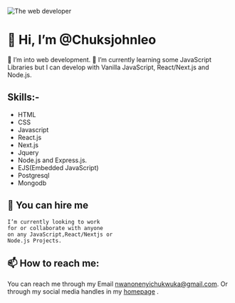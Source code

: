![The web developer](https://chuksjohnleo.github.io/images/The_web_developer.png)
# 👋 Hi, I’m @Chuksjohnleo
   👀 I’m into web development.
   🌱 I’m currently learning some
   JavaScript Libraries but I can develop with
    Vanilla JavaScript, React/Next.js and Node.js.
## Skills:-
* HTML 
* CSS
* Javascript 
* React.js
* Next.js
* Jquery 
* Node.js and Express.js.
* EJS(Embedded JavaScript)
* Postgresql 
* Mongodb


## 💞️ You can hire me
    I’m currently looking to work 
    for or collaborate with anyone 
    on any JavaScript,React/Nextjs or 
    Node.js Projects.

## 📫 How to reach me:

You can reach me through my Email
nwanonenyichukwuka@gmail.com.
Or through my social media handles
in my [homepage](https://chuksjohnleo.github.io) .
